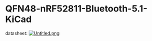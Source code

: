 # QFN48-nRF52811-Bluetooth-5.1-KiCad

datasheet: [![Untitled.png](https://i.postimg.cc/6qh7fCR8/Untitled.png)](https://postimg.cc/PvPrtpSH)
